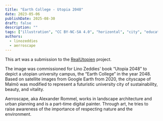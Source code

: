 ```yaml
---
title: "Earth College - Utopia 2048"
date: 2023-05-06
publishDate: 2025-08-30
draft: false
description: ""
tags: ["illustration", "CC BY-NC-SA 4.0", "horizontal", "city", "education", "transport"]
authors:
  - linozeddies
  - aerroscape
---
```


This art was a submission to the [RealUtopien](https://realutopien.info/visuals/earth-college-utopia-2048/) project.

The image was commissioned for Lino Zeddies' book “Utopia 2048” to depict a utopian university campus, the “Earth College” in the year 2048. Based on satellite images from Google Earth from 2020, the cityscape of Malmö was modified to represent a futuristic university city of sustainability, beauty, and vitality.

Aerroscape, aka Alexander Rommel, works in landscape architecture and urban planning and is a part-time digital painter. Through art, he tries to raise awareness of the importance of respecting nature and the environment.
